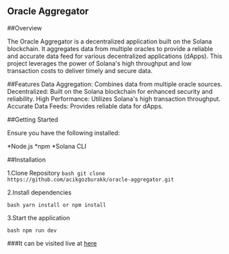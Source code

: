 ## Oracle Aggregator



##Overview

The Oracle Aggregator is a decentralized application built on the Solana blockchain. It aggregates data from multiple oracles to provide a reliable and accurate data feed for various decentralized applications (dApps). This project leverages the power of Solana's high throughput and low transaction costs to deliver timely and secure data.

##Features
Data Aggregation: Combines data from multiple oracle sources.
Decentralized: Built on the Solana blockchain for enhanced security and reliability.
High Performance: Utilizes Solana's high transaction throughput.
Accurate Data Feeds: Provides reliable data for dApps.

##Getting Started

Ensure you have the following installed:

*Node.js
*npm
*Solana CLI

##Installation

1.Clone Repository
```bash git clone https://github.com/acikgozburakk/oracle-aggregator.git ```

2.Install dependencies

```bash yarn install or npm install ```

3.Start the application

```bash npm run dev ```

###It can be visited live at [here](https://oracle-aggregator-lake.vercel.app/)
